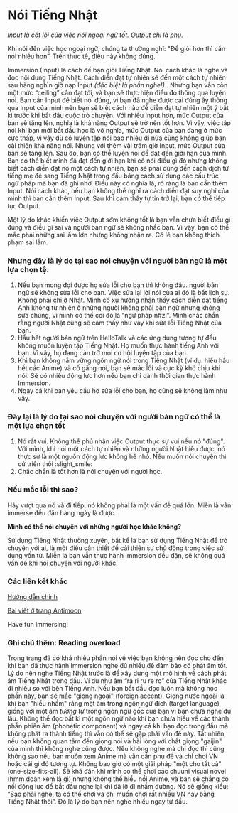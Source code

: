 # Nói Tiếng Nhật

*Input là cốt lõi của việc nói ngoại ngữ tốt. Output chỉ là phụ.*

Khi nói đến việc học ngoại ngữ, chúng ta thường nghĩ: "Để giỏi hơn thì cần nói nhiều hơn”. Trên thực tế, điều này không đúng. 

Immersion (Input) là cách để bạn giỏi Tiếng Nhật. Nói cách khác là nghe và đọc nội dung Tiếng Nhật. Cách diễn đạt tự nhiên sẽ đến một cách tự nhiên sau hàng nghìn giờ nạp Input *(đặc biệt là phần nghe!)* . Nhưng bạn vẫn còn một mức “ceiling” cần đạt tới, và bạn sẽ thực hiện điều đó thông qua luyện nói. 
Bạn cần Input để biết nói đúng, vì bạn đã nghe được cái đúng ấy thông qua Input của mình nên bạn sẽ biết cách nào để diễn đạt tự nhiên một ý bất kì trước khi bắt đầu cuộc trò chuyện. 
Với nhiều Input hơn, mức Output của bạn sẽ tăng lên, nghĩa là khả năng Output sẽ trở nên tốt hơn. Vì vậy, việc tập nói khi bạn mới bắt đầu học là vô nghĩa, mức Output của bạn đang ở mức cực thấp, vì vậy dù có luyện tập nói bao nhiêu đi nữa cũng không giúp bạn cải thiện khả năng nói. Nhưng với thêm vài trăm giờ Input, mức Output của bạn sẽ tăng lên. Sau đó, bạn có thể luyện nói để đạt đến giới hạn của mình. Bạn có thể biết mình đã đạt đến giới hạn khi cố nói điều gì đó nhưng không biết cách diễn đạt nó một cách tự nhiên, bạn sẽ phải dùng đến cách dịch từ tiếng mẹ đẻ sang Tiếng Nhật trong đầu bằng cách sử dụng các cấu trúc ngữ pháp mà bạn đã ghi nhớ. Điều này có nghĩa là, rõ ràng là bạn cần thêm Input. Nói cách khác, nếu bạn không thể nghĩ ra cách diễn đạt suy nghĩ của mình thì bạn cần thêm Input. Sau khi cảm thấy tự tin trở lại, bạn có thể tiếp tục Output.

Một lý do khác khiến việc Output sớm không tốt là bạn vẫn chưa biết điều gì đúng và điều gì sai và người bản ngữ sẽ không nhắc bạn. Vì vậy, bạn có thể mắc phải những sai lầm lớn nhưng không nhận ra. Có lẽ bạn không thích phạm sai lầm.

### Nhưng đây là lý do tại sao nói chuyện với người bản ngữ là một lựa chọn tệ.

1.  Nếu bạn mong đợi được họ sửa lỗi cho bạn thì không đâu. người bản ngữ sẽ không sửa lỗi cho bạn. Việc sửa lại lời nói của ai đó là bất lịch sự. Không phải chỉ ở Nhật. Mình có xu hướng nhận thấy cách diễn đạt tiếng Anh không tự nhiên ở những người không phải bản ngữ nhưng không sửa chúng, vì mình có thể coi đó là “ngữ pháp n#zi”. Mình chắc chắn rằng người Nhật cũng sẽ cảm thấy như vậy khi sửa lỗi Tiếng Nhật của bạn.
2.  Hầu hết người bản ngữ trên HelloTalk và các ứng dụng tương tự đều không muốn luyện tập Tiếng Nhật. Họ muốn thực hành tiếng Anh với bạn. Vì vậy, họ đang cản trở mọi cơ hội luyện tập của bạn.
3.  Khi bạn không nắm vững ngôn ngữ nói trong Tiếng Nhật (ví dụ: hiểu hầu hết các Anime) và cố gắng nói, bạn sẽ mắc lỗi và cực kỳ khó chịu khi nói. Sẽ có nhiều động lực hơn nếu bạn chỉ dành thời gian thực hành Immersion.
4.  Ngay cả khi bạn yêu cầu họ sửa lỗi cho bạn, họ cũng sẽ không làm như vậy.

### Đây lại là lý do tại sao nói chuyện với người bản ngữ có thể là một lựa chọn tốt

1.  Nó rất vui. Không thể phủ nhận việc Output thực sự vui nếu nó "đúng". Với mình, khi nói một cách tự nhiên và những người Nhật hiểu được, nó thực sự là một nguồn động lực không hề nhỏ. Nếu muốn nói chuyên thì cứ triển thôi :slight_smile:
2.  Chắc chắn là tốt hơn là nói chuyện với người học.

### Nếu mắc lỗi thì sao?

Hãy vượt qua nó và đi tiếp, nó không phải là một vấn đề quá lớn. Miễn là vẫn immerse đều đặn hàng ngày là được. 

**Mình có thể nói chuyện với những người học khác không?** 

Sử dụng Tiếng Nhật thường xuyên, bất kể là bạn sử dụng Tiếng Nhật để trò chuyện với ai, là một điều cần thiết để cải thiện sự chủ động trong việc sử dụng vốn từ. Miễn là bạn vẫn thực hành Immersion đều đặn, sẽ không quá vấn đề khi nói chuyện với người khác. 

### Các liên kết khác

[Hướng dẫn chính](guide.md) 

[Bài viết ở trang Antimoon](http://www.antimoon.com/other/myths-speaking.htm)

Have fun immersing!

### Ghi chú thêm: Reading overload

Trong trang đã có khá nhiều phần nói về việc bạn không nên đọc cho đến khi bạn đã thực hành Immersion nghe đủ nhiều để đảm bảo có phát âm tốt. Lý do nên nghe Tiếng Nhật trước là để xây dựng một mô hình về cách phát âm Tiếng Nhật trong đầu. Ví dụ như âm “ra ri ru re ro” của Tiếng Nhật khác đi nhiều so với bên Tiếng Anh. Nếu bạn bắt đầu đọc luôn mà không học phần này, bạn sẽ mắc "giọng ngoại" (foreign accent). Giọng nước ngoài là khi bạn "hiểu nhầm" rằng một âm trong ngôn ngữ đích (target language) giống với một âm *tương tự* trong ngôn ngữ gốc của bạn vì bạn chưa nghe đủ lâu. Không thể đọc bất kì một ngôn ngữ nào khi bạn chưa hiểu về các thành phần phiên âm (phonetic component) và ngay cả khi bạn đọc trong đầu mà không phát ra thành tiếng thì vẫn có thể sẽ gặp phải vấn đề này. Tất nhiên, nếu bạn không quan tâm đến giọng nói và hài lòng với chất giọng "gaijin" của mình thì không nghe cũng được. Nếu không nghe mà chỉ đọc thì cũng không sao nếu bạn muốn xem Anime mà vẫn cần phụ đề và chỉ chơi VN hoặc cái gì đó tương tự. Không bao giờ có một giải pháp "một cho tất cả" (one-size-fits-all). Sẽ khá đần khi mình có thể chơi các chuuni visual novel (hmm đoán xem là gì) nhưng không thể hiểu nổi Anime, và bạn sẽ chẳng có nổi động lực để bắt đầu nghe lại khi đã lỡ đi nhầm đường. Nó sẽ giống kiểu: “Sao phải nghe, ta có thể chơi và chỉ muốn chơi rất nhiều VN hay bằng Tiếng Nhật thôi”. Đó là lý do bạn nên nghe nhiều ngay từ đầu. 
